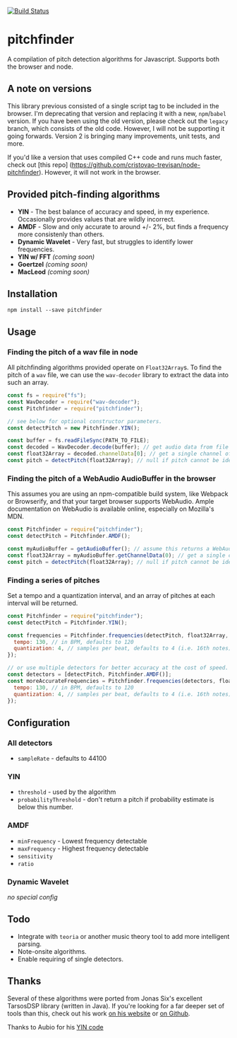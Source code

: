[![Build Status](https://travis-ci.org/peterkhayes/pitchfinder.svg?branch=master)](https://travis-ci.org/peterkhayes/pitchfinder)
# pitchfinder
A compilation of pitch detection algorithms for Javascript. Supports both the browser and node.

## A note on versions

This library previous consisted of a single script tag to be included in the browser.  I'm deprecating that version and replacing it with a new, `npm`/`babel` version.  If you have been using the old version, please check out the `legacy` branch, which consists of the old code.  However, I will not be supporting it going forwards.  Version 2 is bringing many improvements, unit tests, and more.

If you'd like a version that uses compiled C++ code and runs much faster, check out [this repo] (https://github.com/cristovao-trevisan/node-pitchfinder). However, it will not work in the browser.

## Provided pitch-finding algorithms
- **YIN** - The best balance of accuracy and speed, in my experience.  Occasionally provides values that are wildly incorrect.
- **AMDF** - Slow and only accurate to around +/- 2%, but finds a frequency more consistenly than others.
- **Dynamic Wavelet** - Very fast, but struggles to identify lower frequencies.
- **YIN w/ FFT** *(coming soon)*
- **Goertzel** *(coming soon)*
- **MacLeod** *(coming soon)*

## Installation
`npm install --save pitchfinder`

## Usage

### Finding the pitch of a wav file in node
All pitchfinding algorithms provided operate on `Float32Array`s. To find the pitch of a `wav` file, we can use the `wav-decoder` library to extract the data into such an array.
```javascript
const fs = require("fs");
const WavDecoder = require("wav-decoder");
const Pitchfinder = require("pitchfinder");

// see below for optional constructor parameters.
const detectPitch = new Pitchfinder.YIN();

const buffer = fs.readFileSync(PATH_TO_FILE);
const decoded = WavDecoder.decode(buffer); // get audio data from file using `wav-decoder`
const float32Array = decoded.channelData[0]; // get a single channel of sound
const pitch = detectPitch(float32Array); // null if pitch cannot be identified
```

### Finding the pitch of a WebAudio AudioBuffer in the browser
This assumes you are using an npm-compatible build system, like Webpack or Browserify, and that your target browser supports WebAudio.  Ample documentation on WebAudio is available online, especially on Mozilla's MDN.
```javascript
const Pitchfinder = require("pitchfinder");
const detectPitch = Pitchfinder.AMDF();

const myAudioBuffer = getAudioBuffer(); // assume this returns a WebAudio AudioBuffer object
const float32Array = myAudioBuffer.getChannelData(0); // get a single channel of sound
const pitch = detectPitch(float32Array); // null if pitch cannot be identified
```

### Finding a series of pitches
Set a tempo and a quantization interval, and an array of pitches at each interval will be returned.

```javascript
const Pitchfinder = require("pitchfinder");
const detectPitch = Pitchfinder.YIN();

const frequencies = Pitchfinder.frequencies(detectPitch, float32Array, {
  tempo: 130, // in BPM, defaults to 120
  quantization: 4, // samples per beat, defaults to 4 (i.e. 16th notes)
});

// or use multiple detectors for better accuracy at the cost of speed.
const detectors = [detectPitch, Pitchfinder.AMDF()];
const moreAccurateFrequencies = Pitchfinder.frequencies(detectors, float32Array, {
  tempo: 130, // in BPM, defaults to 120
  quantization: 4, // samples per beat, defaults to 4 (i.e. 16th notes)
});
```


## Configuration

### All detectors
- `sampleRate` - defaults to 44100

### YIN
- `threshold` - used by the algorithm
- `probabilityThreshold` - don't return a pitch if probability estimate is below this number.

### AMDF
- `minFrequency` - Lowest frequency detectable
- `maxFrequency` - Highest frequency detectable
- `sensitivity`
- `ratio`

### Dynamic Wavelet
*no special config*


## Todo
- Integrate with `teoria` or another music theory tool to add more intelligent parsing.
- Note-onsite algorithms.
- Enable requiring of single detectors.

## Thanks
Several of these algorithms were ported from Jonas Six's excellent TarsosDSP library (written in Java).  If you're looking for a far deeper set of tools than this, check out his work [on his website](http://tarsos.0110.be/tag/TarsosDSP) or [on Github](https://github.com/JorenSix/TarsosDSP).

Thanks to Aubio for his [YIN code](https://github.com/aubio/aubio/blob/master/src/pitch/pitchyin.c)
